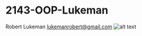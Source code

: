 # 2143-OOP-Lukeman
Robert Lukeman
lukemanrobert@gmail.com
![alt text][logo]

[logo]: https://mail.google.com/mail/u/0/?ui=2&ik=848f44a546&view=fimg&th=159a3292e89b8c5e&attid=0.1&disp=inline&safe=1&attbid=ANGjdJ_nmsNn5g43D_BXkvVpbpFOq-DieMayNSsTtJB7rfPoY4nZdbUxKiv_Si8bfvSoflVE30K0PwA553P5wktsN1twyIhLvZu9DbEIiKNQSxd0JXojLBMAG98icbA&ats=1484858209857&rm=159a3292e89b8c5e&zw&sz=w1366-h638
